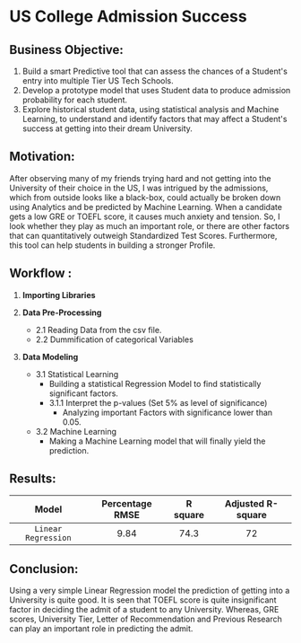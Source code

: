 # US College Admission Success

## Business Objective:

   1. Build a smart Predictive tool that can assess the chances of a Student's entry into multiple Tier US Tech Schools.
   2. Develop a prototype model that uses Student data to produce admission probability for each student.
   3. Explore historical student data, using statistical analysis and Machine Learning, to understand and identify factors that may affect a Student's success at getting into their dream University.


## Motivation:

After observing many of my friends trying hard and not getting into the University of their choice in the US, I was intrigued by the admissions, which from outside looks like a black-box, could actually be broken down using Analytics and be predicted by Machine Learning. When a candidate gets a low GRE or TOEFL score, it causes much anxiety and tension. So, I look whether they play as much an important role, or there are other factors that can quantitatively outweigh Standardized Test Scores. Furthermore, this tool can help students in building a stronger Profile.
 

## Workflow :

   1. **Importing Libraries**
      
   2. **Data Pre-Processing**
        - 2.1 Reading Data from the csv file.
        - 2.2 Dummification of categorical Variables

   3. **Data Modeling**
        - 3.1 Statistical Learning
            - Building a statistical Regression Model to find statistically significant factors.
            - 3.1.1 Interpret the p-values (Set 5% as level of significance) 
                 - Analyzing important Factors with significance lower than 0.05.
        - 3.2 Machine Learning
            - Making a Machine Learning model that will finally yield the prediction.
  
## Results:

|    **Model**     |    **Percentage RMSE**    | **R square**   | **Adjusted R-square**|
|:------------:|:-----------------------------:|:----------------------:|:----------------------:|
| `Linear Regression`| 9.84 |74.3|72|

## Conclusion:

Using a very simple Linear Regression model the prediction of getting into a University is quite good. It is seen that TOEFL score is quite insignificant factor in deciding the admit of a student to any University. Whereas, GRE scores, University Tier, Letter of Recommendation and Previous Research can play an important role in predicting the admit.
    
